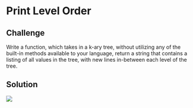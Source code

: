 # Print Level Order

## Challenge
Write a function, which takes in a k-ary tree, without utilizing any of the built-in methods available to your language, return a string that contains a listing of all values in the tree, with new lines in-between each level of the tree.

## Solution
![](./assets/print-level-order.jpg)